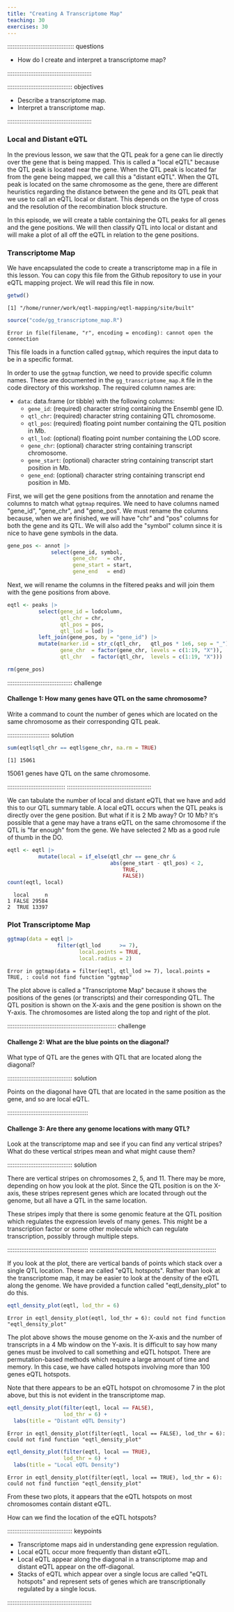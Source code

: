 ```yaml
---
title: "Creating A Transcriptome Map"
teaching: 30
exercises: 30
---
```


:::::::::::::::::::::::::::::::::::::: questions 

- How do I create and interpret a transcriptome map?

::::::::::::::::::::::::::::::::::::::::::::::::

::::::::::::::::::::::::::::::::::::: objectives

- Describe a transcriptome map.
- Interpret a transcriptome map.

::::::::::::::::::::::::::::::::::::::::::::::::



### Local and Distant eQTL

In the previous lesson, we saw that the QTL peak for a gene can lie directly
over the gene that is being mapped. This is called a "local eQTL" because the
QTL peak is located near the gene. When the QTL peak is located far from the
gene being mapped, we call this a "distant eQTL". When the QTL peak is located
on the same chromosome as the gene, there are different heuristics regarding the
distance between the gene and its QTL peak that we use to call an eQTL local
or distant. This depends on the type of cross and the resolution of the 
recombination block structure.

In this episode, we will create a table containing the QTL peaks for all genes
and the gene positions. We will then classify QTL into local or distant and 
will make a plot of all off the eQTL in relation to the gene positions.

### Transcriptome Map

We have encapsulated the code to create a transcriptome map in a file in this
lesson. You can copy this file from the Github repository to use in your eQTL 
mapping project. We will read this file in now.


``` r
getwd()
```

``` output
[1] "/home/runner/work/eqtl-mapping/eqtl-mapping/site/built"
```


``` r
source("code/gg_transcriptome_map.R")
```

``` error
Error in file(filename, "r", encoding = encoding): cannot open the connection
```

This file loads in a function called `ggtmap`, which requires the input data
to be in a specific format. 

In order to use the `ggtmap` function, we need to provide specific column names. 
These are documented in the `gg_transcriptome_map.R` file in the code directory 
of this workshop. The required column names are:

* `data`: data.frame (or tibble) with the following columns:
    * `gene_id`: (required) character string containing the Ensembl gene ID.
    * `qtl_chr`: (required) character string containing QTL chromosome.
    * `qtl_pos`: (required) floating point number containing the QTL position in 
    Mb.
    * `qtl_lod`: (optional) floating point number containing the LOD score.
    * `gene_chr`:  (optional) character string containing transcript chromosome.
    * `gene_start`: (optional) character string containing transcript start 
    position in Mb.
    * `gene_end`:  (optional) character string containing transcript end 
    position in Mb.

First, we will get the gene positions from the annotation and rename the 
columns to match what `ggtmap` requires. We need to have columns named "gene_id",
"gene_chr", and "gene_pos". We must rename the columns because, when we are 
finished, we will have "chr" and "pos" columns for both the gene and its QTL. We
will also add the "symbol" column since it is nice to have gene symbols in the
data. 


``` r
gene_pos <- annot |>
              select(gene_id, symbol, 
                     gene_chr   = chr, 
                     gene_start = start,
                     gene_end   = end)
```

Next, we will rename the columns in the filtered peaks and will join them with
the gene positions from above. 


``` r
eqtl <- peaks |>
          select(gene_id = lodcolumn,
                 qtl_chr = chr,
                 qtl_pos = pos,
                 qtl_lod = lod) |> 
          left_join(gene_pos, by = "gene_id") |> 
          mutate(marker.id = str_c(qtl_chr,   qtl_pos * 1e6, sep = "_"),
                 gene_chr  = factor(gene_chr, levels = c(1:19, "X")),
                 qtl_chr   = factor(qtl_chr,  levels = c(1:19, "X")))

rm(gene_pos)
```


::::::::::::::::::::::::::::::::::::: challenge 

#### Challenge 1: How many genes have QTL on the same chromosome?

Write a command to count the number of genes which are located on the same
chromosome as their corresponding QTL peak.

:::::::::::::::::::::::: solution 


``` r
sum(eqtl$qtl_chr == eqtl$gene_chr, na.rm = TRUE)
```

``` output
[1] 15061
```

15061 genes have QTL on the same
chromosome.

:::::::::::::::::::::::::::::::::
::::::::::::::::::::::::::::::::::::::::::::::::

We can tabulate the number of local and distant eQTL that we have and add this to 
our QTL summary table. A local eQTL occurs when the QTL peaks is directly over the 
gene position. But what if it is 2 Mb away? Or 10 Mb? It's possible that a gene 
may have a trans eQTL on the same chromosome if the QTL is "far enough" from the 
gene. We have selected 2 Mb as a good rule of thumb in the DO.


``` r
eqtl <- eqtl |> 
          mutate(local = if_else(qtl_chr == gene_chr & 
                                 abs(gene_start - qtl_pos) < 2, 
                                     TRUE, 
                                     FALSE))
count(eqtl, local)
```

``` output
  local     n
1 FALSE 29584
2  TRUE 13397
```

### Plot Transcriptome Map


``` r
ggtmap(data = eqtl |> 
                filter(qtl_lod      >= 7), 
                       local.points = TRUE, 
                       local.radius = 2)
```

``` error
Error in ggtmap(data = filter(eqtl, qtl_lod >= 7), local.points = TRUE, : could not find function "ggtmap"
```

The plot above is called a "Transcriptome Map" because it shows the positions of 
the genes (or transcripts) and their corresponding QTL. The QTL position is 
shown on the X-axis and the gene position is shown on the Y-axis. The 
chromosomes are listed along the top and right of the plot. 


:::::::::::::::::::::::::::::::::::::::::::::::::::::::::::::: challenge

#### Challenge 2: What are the blue points on the diagonal?

What type of QTL are the genes with QTL that are located along the diagonal?

::::::::::::::::::::::::::::::::::::: solution

Points on the diagonal have QTL that are located in the same position as the
gene, and so are local eQTL.

::::::::::::::::::::::::::::::::::::::::::::::

#### Challenge 3: Are there any genome locations with many QTL?

Look at the transcriptome map and see if you can find any vertical stripes?
What do these vertical stripes mean and what might cause them?

::::::::::::::::::::::::::::::::::::: solution

There are vertical stripes on chromosomes 2, 5, and 11. There may be more, 
depending on how you look at the plot. Since the QTL position is on the X-axis,
these stripes represent genes which are located through out the genome, but all
have a QTL in the same location.

These stripes imply that there is some genomic feature at the QTL position
which regulates the expression levels of many genes. This might be a 
transcription factor or some other molecule which can regulate transcription,
possibly through multiple steps.

::::::::::::::::::::::::::::::::::::::::::::::
::::::::::::::::::::::::::::::::::::::::::::::::::::::::::::::::::::::::

If you look at the plot, there are vertical bands of points which stack over a
single QTL location. These are called "eQTL hotspots". Rather than look at the
transcriptome map, it may be easier to look at the density of the eQTL along
the genome. We have provided a function called "eqtl_density_plot" to do this.



``` r
eqtl_density_plot(eqtl, lod_thr = 6)
```

``` error
Error in eqtl_density_plot(eqtl, lod_thr = 6): could not find function "eqtl_density_plot"
```

The plot above shows the mouse genome on the X-axis and the number of transcripts
in a 4 Mb window on the Y-axis. It is difficult to say
how many genes must be involved to call something and eQTL hotspot. There are
permutation-based methods which require a large amount of time and memory. In
this case, we have called hotspots involving more than 100 genes eQTL hotspots.

Note that there appears to be an eQTL hotspot on chromosome 7 in the plot above,
but this is not evident in the transcriptome map.


``` r
eqtl_density_plot(filter(eqtl, local == FALSE),
                  lod_thr = 6) +
  labs(title = "Distant eQTL Density")
```

``` error
Error in eqtl_density_plot(filter(eqtl, local == FALSE), lod_thr = 6): could not find function "eqtl_density_plot"
```


``` r
eqtl_density_plot(filter(eqtl, local == TRUE), 
                  lod_thr = 6) +
  labs(title = "Local eQTL Density")
```

``` error
Error in eqtl_density_plot(filter(eqtl, local == TRUE), lod_thr = 6): could not find function "eqtl_density_plot"
```

From these two plots, it appears that the eQTL hotspots on most chromosomes 
contain distant eQTL. 

How can we find the location of the eQTL hotspots? 

::::::::::::::::::::::::::::::::::::: keypoints 

- Transcriptome maps aid in understanding gene expression regulation.
- Local eQTL occur more frequently than distant eQTL.
- Local eQTL appear along the diagonal in a transcriptome map and distant eQTL
appear on the off-diagonal.
- Stacks of eQTL which appear over a single locus are called "eQTL hotspots" and
represent sets of genes which are transcriptionally regulated by a single locus.

::::::::::::::::::::::::::::::::::::::::::::::::
